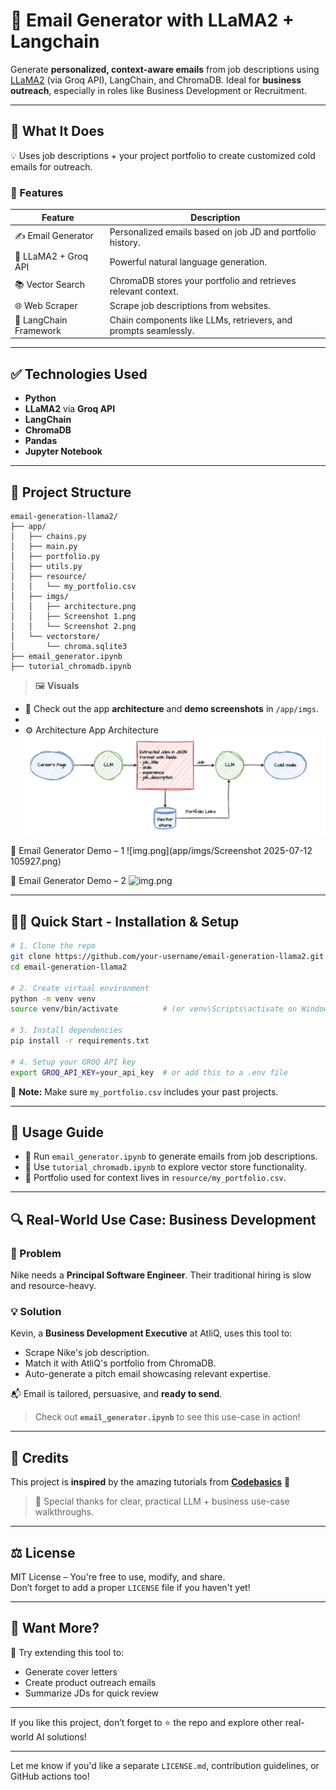 # 📧 Email Generator with LLaMA2 + Langchain

Generate **personalized, context-aware emails** from job descriptions using [LLaMA2](https://huggingface.co/meta-llama) (via Groq API), LangChain, and ChromaDB. Ideal for **business outreach**, especially in roles like Business Development or Recruitment.

---

## 🧠 What It Does

💡 Uses job descriptions + your project portfolio to create customized cold emails for outreach.

### 🔧 Features

| Feature                | Description                                                                              |
|------------------------|------------------------------------------------------------------------------------------|
| ✍️ Email Generator      | Personalized emails based on job JD and portfolio history.                             |
| 🧠 LLaMA2 + Groq API    | Powerful natural language generation.                                                   |
| 📚 Vector Search        | ChromaDB stores your portfolio and retrieves relevant context.                         |
| 🌐 Web Scraper          | Scrape job descriptions from websites.                                                 |
| 🔗 LangChain Framework  | Chain components like LLMs, retrievers, and prompts seamlessly.                        |

---

## ✅ Technologies Used

- **Python**
- **LLaMA2** via **Groq API**
- **LangChain**
- **ChromaDB**
- **Pandas**
- **Jupyter Notebook**

---

## 📁 Project Structure

```plaintext
email-generation-llama2/
├── app/
│   ├── chains.py
│   ├── main.py
│   ├── portfolio.py
│   ├── utils.py
│   ├── resource/
│   │   └── my_portfolio.csv
│   ├── imgs/
│   │   ├── architecture.png
│   │   ├── Screenshot 1.png
│   │   └── Screenshot 2.png
│   └── vectorstore/
│       └── chroma.sqlite3
├── email_generator.ipynb
├── tutorial_chromadb.ipynb
```

> 🖼️ **Visuals**  
- 📌 Check out the app **architecture** and **demo screenshots** in `/app/imgs`.
- 
- ⚙️ Architecture
App Architecture
![img.png](app/imgs/architecture.png)

📧 Email Generator Demo – 1
![img.png](app/imgs/Screenshot 2025-07-12 105927.png)


📧 Email Generator Demo – 2
![img.png](imgs/architecture.png)


---

## 🚶‍♂️ Quick Start - Installation & Setup

```bash
# 1. Clone the repo
git clone https://github.com/your-username/email-generation-llama2.git
cd email-generation-llama2

# 2. Create virtual environment
python -m venv venv
source venv/bin/activate          # (or venv\Scripts\activate on Windows)

# 3. Install dependencies
pip install -r requirements.txt

# 4. Setup your GROQ API key
export GROQ_API_KEY=your_api_key  # or add this to a .env file
```

🧠 **Note:** Make sure `my_portfolio.csv` includes your past projects.

---

## 🚀 Usage Guide

- 🔹 Run `email_generator.ipynb` to generate emails from job descriptions.
- 🔹 Use `tutorial_chromadb.ipynb` to explore vector store functionality.
- 🔹 Portfolio used for context lives in `resource/my_portfolio.csv`.

---

## 🔍 Real-World Use Case: Business Development

### 🏢 Problem
Nike needs a **Principal Software Engineer**. Their traditional hiring is slow and resource-heavy.

### 💡 Solution
Kevin, a **Business Development Executive** at AtliQ, uses this tool to:

- Scrape Nike's job description.
- Match it with AtliQ's portfolio from ChromaDB.
- Auto-generate a pitch email showcasing relevant expertise.

📬 Email is tailored, persuasive, and **ready to send**.

> Check out **`email_generator.ipynb`** to see this use-case in action!

---

## 🙏 Credits

This project is **inspired** by the amazing tutorials from **[Codebasics](https://www.youtube.com/@codebasics)** 🙌  
> 🌟 Special thanks for clear, practical LLM + business use-case walkthroughs.

---

## ⚖️ License

MIT License – You're free to use, modify, and share.  
Don’t forget to add a proper `LICENSE` file if you haven't yet!

---

## 👀 Want More?

🔧 Try extending this tool to:

- Generate cover letters  
- Create product outreach emails  
- Summarize JDs for quick review

---

If you like this project, don’t forget to ⭐️ the repo and explore other real-world AI solutions!

---

Let me know if you'd like a separate `LICENSE.md`, contribution guidelines, or GitHub actions too!

